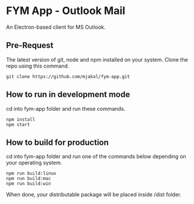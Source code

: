# FYM App - Outlook Mail

An Electron-based client for MS Outlook.

## Pre-Request
The latest version of git, node and npm installed on your system. Clone the repo using this command.

```
git clone https://github.com/mjakal/fym-app.git
```

## How to run in development mode

cd into fym-app folder and run these commands.

```
npm install
npm start
```

## How to build for production

cd into fym-app folder and run one of the commands below depending on your operating system.

```
npm run build:linux
npm run build:mac
npm run build:win
```

When done, your distributable package will be placed inside /dist folder.